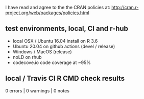 I have read and agree to the the CRAN policies at:
http://cran.r-project.org/web/packages/policies.html

## test environments, local, CI and r-hub

- local OSX / Ubuntu 16.04 install on R 3.6
- Ubuntu 20.04 on github actions (devel / release)
- Windows / MacOS (release)
- noLD on rhub
- codecove.io code coverage at ~95%

## local / Travis CI R CMD check results

0 errors | 0 warnings | 0 notes